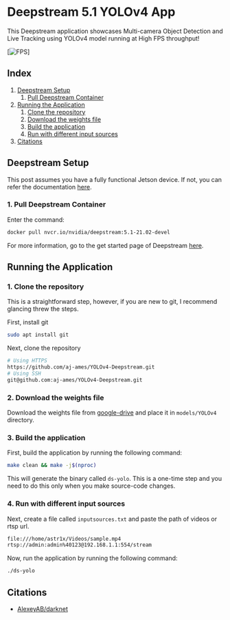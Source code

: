 # Deepstream 5.1 YOLOv4 App

This Deepstream application showcases Multi-camera Object Detection and Live Tracking using YOLOv4 model running at High FPS throughput!

[![FPS](resources/fps.gif)]

## Index

1. [Deepstream Setup](#Deepstream-Setup)
    1. [Pull Deepstream Container](#Install-Deepstream)
2. [Running the Application](#Running-the-Application)
    1. [Clone the repository](#Cloning-the-repository)
    2. [Download the weights file](#download-the-weights-file)
    3. [Build the application](#build-the-application)
    4. [Run with different input sources](#Run-with-different-input-sources)
3. [Citations](#citations)

## Deepstream Setup

This post assumes you have a fully functional Jetson device. If not, you can refer the documentation [here](https://docs.nvidia.com/jetson/jetpack/install-jetpack/index.html).

### 1. Pull Deepstream Container

Enter the command:

```sh
docker pull nvcr.io/nvidia/deepstream:5.1-21.02-devel 
```

For more information, go to the get started page of Deepstream [here](https://docs.nvidia.com/metropolis/deepstream/dev-guide/index.html).

## Running the Application

### 1. Clone the repository

This is a straightforward step, however, if you are new to git, I recommend glancing threw the steps.

First, install git

```sh
sudo apt install git
```

Next, clone the repository

```sh
# Using HTTPS
https://github.com/aj-ames/YOLOv4-Deepstream.git
# Using SSH
git@github.com:aj-ames/YOLOv4-Deepstream.git
```

### 2. Download the weights file

Download the weights file from [google-drive](https://drive.google.com/file/d/1nZds8loc4XdG4KQGdgoU-xyOgwJqv9m-/view?usp=sharing) and place it in `models/YOLOv4` directory.

### 3. Build the application

First, build the application by running the following command:

```sh
make clean && make -j$(nproc)
```

This will generate the binary called `ds-yolo`. This is a one-time step and you need to do this only when you make source-code changes.

### 4. Run with different input sources

Next, create a file called `inputsources.txt` and paste the path of videos or rtsp url.

```sh
file:///home/astr1x/Videos/sample.mp4
rtsp://admin:admin%40123@192.168.1.1:554/stream
```

Now, run the application by running the following command:

```sh
./ds-yolo
```

## Citations

* [AlexeyAB/darknet](https://github.com/AlexeyAB/darknet)